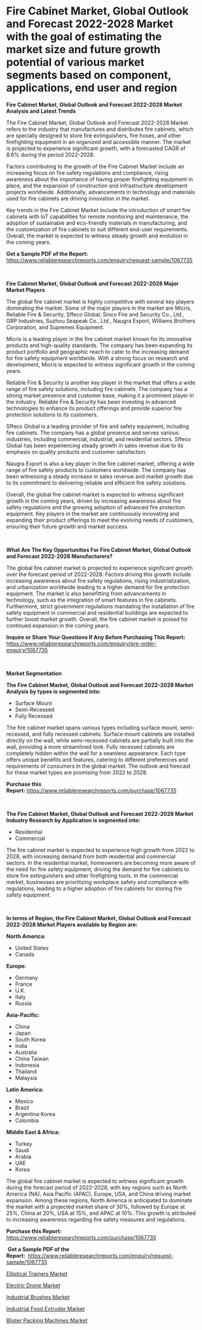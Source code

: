 <p><h1>Fire Cabinet Market, Global Outlook and Forecast 2022-2028 Market with the goal of estimating the market size and future growth potential of various market segments based on component, applications, end user and region</h1></p><p><strong>Fire Cabinet Market, Global Outlook and Forecast 2022-2028 Market Analysis and Latest Trends</strong></p>
<p><p>The Fire Cabinet Market, Global Outlook and Forecast 2022-2028 Market refers to the industry that manufactures and distributes fire cabinets, which are specially designed to store fire extinguishers, fire hoses, and other firefighting equipment in an organized and accessible manner. The market is projected to experience significant growth, with a forecasted CAGR of 8.6% during the period 2022-2028.</p><p>Factors contributing to the growth of the Fire Cabinet Market include an increasing focus on fire safety regulations and compliance, rising awareness about the importance of having proper firefighting equipment in place, and the expansion of construction and infrastructure development projects worldwide. Additionally, advancements in technology and materials used for fire cabinets are driving innovation in the market.</p><p>Key trends in the Fire Cabinet Market include the introduction of smart fire cabinets with IoT capabilities for remote monitoring and maintenance, the adoption of sustainable and eco-friendly materials in manufacturing, and the customization of fire cabinets to suit different end-user requirements. Overall, the market is expected to witness steady growth and evolution in the coming years.</p></p>
<p><strong>Get a Sample PDF of the Report:&nbsp;</strong> <a href="https://www.reliableresearchreports.com/enquiry/request-sample/1067735">https://www.reliableresearchreports.com/enquiry/request-sample/1067735</a></p>
<p>&nbsp;</p>
<p><strong>Fire Cabinet Market, Global Outlook and Forecast 2022-2028 Major Market Players</strong></p>
<p><p>The global fire cabinet market is highly competitive with several key players dominating the market. Some of the major players in the market are Micris, Reliable Fire & Security, Sffeco Global, Sinco Fire and Security Co., Ltd., GRP Industries, Suzhou Seapeak Co., Ltd., Naugra Export, Williams Brothers Corporation, and Supremex Equipment.</p><p>Micris is a leading player in the fire cabinet market known for its innovative products and high-quality standards. The company has been expanding its product portfolio and geographic reach to cater to the increasing demand for fire safety equipment worldwide. With a strong focus on research and development, Micris is expected to witness significant growth in the coming years.</p><p>Reliable Fire & Security is another key player in the market that offers a wide range of fire safety solutions, including fire cabinets. The company has a strong market presence and customer base, making it a prominent player in the industry. Reliable Fire & Security has been investing in advanced technologies to enhance its product offerings and provide superior fire protection solutions to its customers.</p><p>Sffeco Global is a leading provider of fire and safety equipment, including fire cabinets. The company has a global presence and serves various industries, including commercial, industrial, and residential sectors. Sffeco Global has been experiencing steady growth in sales revenue due to its emphasis on quality products and customer satisfaction.</p><p>Naugra Export is also a key player in the fire cabinet market, offering a wide range of fire safety products to customers worldwide. The company has been witnessing a steady increase in sales revenue and market growth due to its commitment to delivering reliable and efficient fire safety solutions.</p><p>Overall, the global fire cabinet market is expected to witness significant growth in the coming years, driven by increasing awareness about fire safety regulations and the growing adoption of advanced fire protection equipment. Key players in the market are continuously innovating and expanding their product offerings to meet the evolving needs of customers, ensuring their future growth and market success.</p></p>
<p>&nbsp;</p>
<p><strong>What Are The Key Opportunities For Fire Cabinet Market, Global Outlook and Forecast 2022-2028 Manufacturers?</strong></p>
<p><p>The global fire cabinet market is projected to experience significant growth over the forecast period of 2022-2028. Factors driving this growth include increasing awareness about fire safety regulations, rising industrialization, and urbanization worldwide leading to a higher demand for fire protection equipment. The market is also benefitting from advancements in technology, such as the integration of smart features in fire cabinets. Furthermore, strict government regulations mandating the installation of fire safety equipment in commercial and residential buildings are expected to further boost market growth. Overall, the fire cabinet market is poised for continued expansion in the coming years.</p></p>
<p><strong>Inquire or Share Your Questions If Any Before Purchasing This Report:</strong> <a href="https://www.reliableresearchreports.com/enquiry/pre-order-enquiry/1067735">https://www.reliableresearchreports.com/enquiry/pre-order-enquiry/1067735</a></p>
<p>&nbsp;</p>
<p><strong>Market Segmentation</strong></p>
<p><strong>The Fire Cabinet Market, Global Outlook and Forecast 2022-2028 Market Analysis by types is segmented into:</strong></p>
<p><ul><li>Surface Mount</li><li>Semi-Recessed</li><li>Fully Recessed</li></ul></p>
<p><p>The fire cabinet market spans various types including surface mount, semi-recessed, and fully recessed cabinets. Surface mount cabinets are installed directly on the wall, while semi-recessed cabinets are partially built into the wall, providing a more streamlined look. Fully recessed cabinets are completely hidden within the wall for a seamless appearance. Each type offers unique benefits and features, catering to different preferences and requirements of consumers in the global market. The outlook and forecast for these market types are promising from 2022 to 2028.</p></p>
<p><strong>Purchase this Report:&nbsp;</strong><a href="https://www.reliableresearchreports.com/purchase/1067735">https://www.reliableresearchreports.com/purchase/1067735</a></p>
<p>&nbsp;</p>
<p><strong>The Fire Cabinet Market, Global Outlook and Forecast 2022-2028 Market Industry Research by Application is segmented into:</strong></p>
<p><ul><li>Residential</li><li>Commercial</li></ul></p>
<p><p>The fire cabinet market is expected to experience high growth from 2022 to 2028, with increasing demand from both residential and commercial sectors. In the residential market, homeowners are becoming more aware of the need for fire safety equipment, driving the demand for fire cabinets to store fire extinguishers and other firefighting tools. In the commercial market, businesses are prioritizing workplace safety and compliance with regulations, leading to a higher adoption of fire cabinets for storing fire safety equipment.</p></p>
<p>&nbsp;</p>
<p><strong>In terms of Region, the Fire Cabinet Market, Global Outlook and Forecast 2022-2028 Market Players available by Region are:</strong></p>
<p>
    <p> <strong> North America: </strong>
        <ul>
            <li>United States</li>
            <li>Canada</li>
        </ul>
        </p> 
    <p> <strong> Europe: </strong>
        <ul>
            <li>Germany</li>
            <li>France</li>
            <li>U.K.</li>
            <li>Italy</li>
            <li>Russia</li>
        </ul>
        </p> 
    <p> <strong> Asia-Pacific: </strong>
        <ul>
            <li>China</li>
            <li>Japan</li>
            <li>South Korea</li>
            <li>India</li>
            <li>Australia</li>
            <li>China Taiwan</li>
            <li>Indonesia</li>
            <li>Thailand</li>
            <li>Malaysia</li>
        </ul>
        </p> 
    <p> <strong> Latin America: </strong>
        <ul>
            <li>Mexico</li>
            <li>Brazil</li>
            <li>Argentina Korea</li>
            <li>Colombia</li>
        </ul>
        </p> 
    <p> <strong> Middle East & Africa: </strong>
        <ul>
            <li>Turkey</li>
            <li>Saudi</li>
            <li>Arabia</li>
            <li>UAE</li>
            <li>Korea</li>
        </ul>
    </p>
    </p>
<p><p>The global fire cabinet market is expected to witness significant growth during the forecast period of 2022-2028, with key regions such as North America (NA), Asia Pacific (APAC), Europe, USA, and China driving market expansion. Among these regions, North America is anticipated to dominate the market with a projected market share of 30%, followed by Europe at 25%, China at 20%, USA at 15%, and APAC at 10%. This growth is attributed to increasing awareness regarding fire safety measures and regulations.</p></p>
<p><strong>Purchase this Report: </strong><a href="https://www.reliableresearchreports.com/purchase/1067735">https://www.reliableresearchreports.com/purchase/1067735</a></p>
<p>&nbsp;<strong>Get a Sample PDF of the Report:&nbsp;&nbsp;</strong><a href="https://www.reliableresearchreports.com/enquiry/request-sample/1067735">https://www.reliableresearchreports.com/enquiry/request-sample/1067735</a></p>
<p><strong></strong></p>
<p><p><a href="https://medium.com/@paulbryant18/elliptical-trainers-market-the-key-to-successful-business-strategy-forecast-till-2031-44429b33f563">Elliptical Trainers Market</a></p><p><a href="https://medium.com/@rowannolan544/electric-drone-market-analysis-its-cagr-market-segmentation-and-global-industry-overview-092389719794">Electric Drone Market</a></p><p><a href="https://medium.com/@meggieconn/industrial-brushes-market-competitive-analysis-market-trends-and-forecast-to-2031-6438e39874fa">Industrial Brushes Market</a></p><p><a href="https://medium.com/@jeanklein09/decoding-industrial-food-extruder-market-metrics-market-share-trends-and-growth-patterns-347196ede3af">Industrial Food Extruder Market</a></p><p><a href="https://medium.com/@tevinjewess/blister-packing-machines-market-trends-and-market-analysis-forecasted-for-period-2024-2031-5ffc58ab0ab7">Blister Packing Machines Market</a></p></p>
